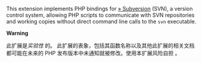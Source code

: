 This extension implements PHP bindings for
<a href="http://subversion.apache.org/" class="link external">» Subversion</a>
(SVN), a version control system, allowing PHP scripts to communicate
with SVN repositories and working copies without direct command line
calls to the `svn` executable.

**Warning**

此扩展是*实验性* 的。
此扩展的表象，包括其函数名称以及其他此扩展的相关文档都可能在未来的 PHP
发布版本中未通知就被修改。使用本扩展风险自担 。
